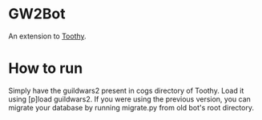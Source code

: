 # GW2Bot
An extension to [Toothy](https://github.com/Maselkov/Toothy).

# How to run
Simply have the guildwars2 present in cogs directory of Toothy. Load it using [p]load guildwars2. If you were using the previous version, you can migrate your database by running migrate.py from old bot's root directory.